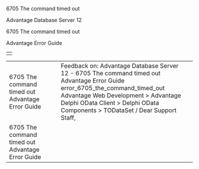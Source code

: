 6705 The command timed out




Advantage Database Server 12  

6705 The command timed out

Advantage Error Guide

|  |
| --- |
|  |

|  |  |  |  |  |
| --- | --- | --- | --- | --- |
| 6705 The command timed out  Advantage Error Guide |  |  | Feedback on: Advantage Database Server 12 - 6705 The command timed out Advantage Error Guide error\_6705\_the\_command\_timed\_out Advantage Web Development > Advantage Delphi OData Client > Delphi OData Components > TODataSet / Dear Support Staff, |  |
| 6705 The command timed out  Advantage Error Guide |  |  |  |  |